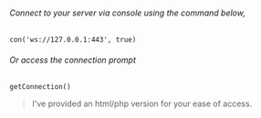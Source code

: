 ###### Connect to your server via console using the command below,

`con('ws://127.0.0.1:443', true)`

###### Or access the connection prompt

`getConnection()`

> I've provided an html/php version for your ease of access. 
